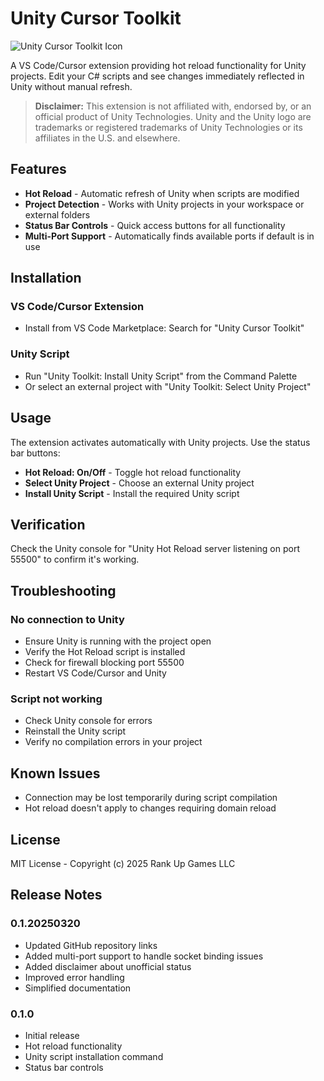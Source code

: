 # Unity Cursor Toolkit

![Unity Cursor Toolkit Icon](icon.png)

A VS Code/Cursor extension providing hot reload functionality for Unity projects. Edit your C# scripts and see changes immediately reflected in Unity without manual refresh.

> **Disclaimer:** This extension is not affiliated with, endorsed by, or an official product of Unity Technologies. Unity and the Unity logo are trademarks or registered trademarks of Unity Technologies or its affiliates in the U.S. and elsewhere.

## Features

- **Hot Reload** - Automatic refresh of Unity when scripts are modified
- **Project Detection** - Works with Unity projects in your workspace or external folders
- **Status Bar Controls** - Quick access buttons for all functionality
- **Multi-Port Support** - Automatically finds available ports if default is in use

## Installation

### VS Code/Cursor Extension
- Install from VS Code Marketplace: Search for "Unity Cursor Toolkit"

### Unity Script
- Run "Unity Toolkit: Install Unity Script" from the Command Palette
- Or select an external project with "Unity Toolkit: Select Unity Project"

## Usage

The extension activates automatically with Unity projects. Use the status bar buttons:
- **Hot Reload: On/Off** - Toggle hot reload functionality
- **Select Unity Project** - Choose an external Unity project
- **Install Unity Script** - Install the required Unity script

## Verification

Check the Unity console for "Unity Hot Reload server listening on port 55500" to confirm it's working.

## Troubleshooting

### No connection to Unity
- Ensure Unity is running with the project open
- Verify the Hot Reload script is installed
- Check for firewall blocking port 55500
- Restart VS Code/Cursor and Unity

### Script not working
- Check Unity console for errors
- Reinstall the Unity script
- Verify no compilation errors in your project

## Known Issues
- Connection may be lost temporarily during script compilation
- Hot reload doesn't apply to changes requiring domain reload

## License

MIT License - Copyright (c) 2025 Rank Up Games LLC

## Release Notes

### 0.1.20250320
- Updated GitHub repository links
- Added multi-port support to handle socket binding issues
- Added disclaimer about unofficial status
- Improved error handling
- Simplified documentation

### 0.1.0
- Initial release
- Hot reload functionality
- Unity script installation command
- Status bar controls 